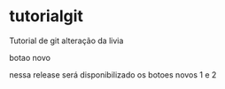 # tutorialgit
Tutorial de git
alteração da livia

botao novo

nessa release será disponibilizado os botoes novos 1 e 2